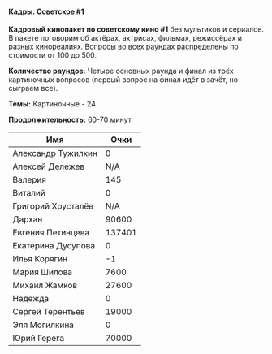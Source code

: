 <!-- tabs:start -->
#### **Кадры. Советское #1**

**Кадровый кинопакет по советскому кино #1** без мультиков и сериалов. В пакете поговорим об актёрах, актрисах, фильмах, режиссёрах и разных кинореалиях. Вопросы во всех раундах распределены по стоимости от 100 до 500.

**Количество раундов:** Четыре основных раунда и финал из трёх картиночных вопросов (первый вопрос на финал идёт в зачёт, но сыграем все).

**Темы:** Картиночные - 24

**Продолжительность:** 60-70 минут

Имя | Очки
-- | --
Александр Тужилкин | 0
Алексей Дележев | N/A
Валерия | 145
Виталий | 0
Григорий Хрусталёв | N/A
Дархан | 90600
Евгения Петинцева | 137401
Екатерина Дусупова | 0
Илья Корягин | -1
Мария Шилова | 7600
Михаил Жамков | 27600
Надежда | 0
Сергей Терентьев | 19000
Эля Могилкина | 0
Юрий Герега | 70000

<!-- tabs:end -->